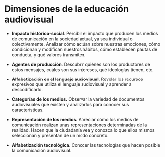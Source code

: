 # Dimensiones de la educación audiovisual

*   **Impacto histórico-social**. Percibir el impacto que producen los medios de comunicación en la sociedad actual, ya sea individual o colectivamente. Analizar cómo actúan sobre nuestras emociones, cómo condicionan y modifican nuestros hábitos, cómo establecen pautas de conducta, y qué valores transmiten.

*   **Agentes de producción**. Descubrir quiénes son los productores de estos mensajes, cuáles son sus intereses, qué ideologías tienen, etc.

*   **Alfabetización en el lenguaje audiovisual**. Revelar los recursos expresivos que utiliza el lenguaje audiovisual y aprender a descodificarlo.

*   **Categorías de los medios.** Observar la variedad de documentos audiovisuales que existen y analizarlos para conocer sus características.

*   **Representación de los medios.** Apreciar cómo los medios de comunicación realizan unas representaciones determinadas de la realidad. Hacen que la ciudadanía vea y conozca lo que ellos mismos seleccionan y presentan de un modo concreto.

*   **Alfabetización tecnológica**. Conocer las tecnologías que hacen posible la comunicación audiovisual.